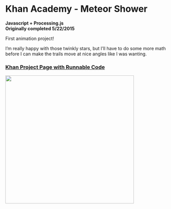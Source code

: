 # Khan Academy - Meteor Shower
<strong>Javascript + Processing.js<br>
Originally completed 5/22/2015</strong>

First animation project!

I’m really happy with those twinkly stars, but I’ll have to do some more math before I can make the trails move at nice angles like I was wanting.

<h3><a href="https://www.khanacademy.org/computer-programming/shooting-star-meteor-shower/5786372654891008">Khan Project Page with Runnable Code</a></h3>

<img src ="http://40.media.tumblr.com/5afe9837845b0965f3e6585ed770cfbf/tumblr_inline_nqmsbid6Bz1tvc5hi_1280.png" width="400" height="400">
